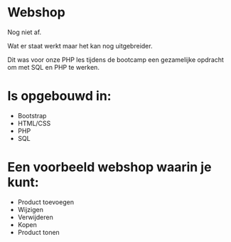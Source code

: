 # Webshop

Nog niet af.

Wat er staat werkt maar het kan nog uitgebreider.

Dit was voor onze PHP les tijdens de bootcamp een gezamelijke opdracht om met SQL en PHP te werken.

# Is opgebouwd in:
- Bootstrap
- HTML/CSS
- PHP
- SQL

# Een voorbeeld webshop waarin je kunt:
- Product toevoegen
- Wijzigen 
- Verwijderen
- Kopen
- Product tonen 
